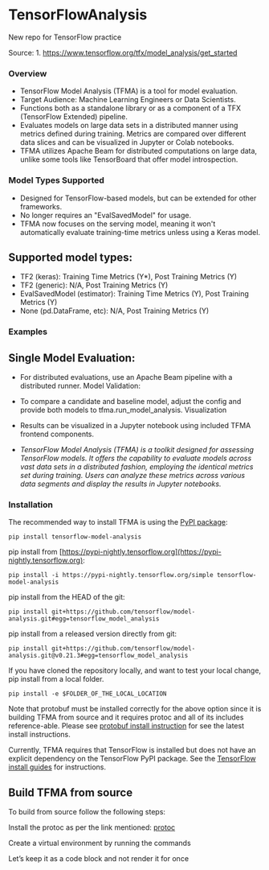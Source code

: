 # TensorFlowAnalysis
New repo for TensorFlow practice

Source: 1.	https://www.tensorflow.org/tfx/model_analysis/get_started  

### Overview
- TensorFlow Model Analysis (TFMA) is a tool for model evaluation.
- Target Audience: Machine Learning Engineers or Data Scientists.
- Functions both as a standalone library or as a component of a TFX (TensorFlow Extended) pipeline.
- Evaluates models on large data sets in a distributed manner using metrics defined during training. Metrics are compared over 
 different data slices and can be visualized in Jupyter or Colab notebooks.
- TFMA utilizes Apache Beam for distributed computations on large data, unlike some tools like TensorBoard that offer model 
introspection.

### Model Types Supported
- Designed for TensorFlow-based models, but can be extended for other frameworks.
- No longer requires an "EvalSavedModel" for usage.
- TFMA now focuses on the serving model, meaning it won't automatically evaluate training-time metrics unless using a Keras 
 model.
## Supported model types:
- TF2 (keras): Training Time Metrics (Y*), Post Training Metrics (Y)
- TF2 (generic): N/A, Post Training Metrics (Y)
- EvalSavedModel (estimator): Training Time Metrics (Y), Post Training Metrics (Y)
- None (pd.DataFrame, etc): N/A, Post Training Metrics (Y)

### Examples

## Single Model Evaluation:
- For distributed evaluations, use an Apache Beam pipeline with a distributed runner.
 Model Validation:
- To compare a candidate and baseline model, adjust the config and provide both models to tfma.run_model_analysis.
Visualization
- Results can be visualized in a Jupyter notebook using included TFMA frontend components.

- _TensorFlow Model Analysis (TFMA) is a toolkit designed for assessing TensorFlow models. It offers the capability to evaluate models across vast data sets in a distributed fashion, employing the identical metrics set during training. Users can analyze these metrics across various data segments and display the results in Jupyter notebooks._

### Installation

The recommended way to install TFMA is using the [PyPI package](https://pypi.org/project/tensorflow-model-analysis/): 

``pip install tensorflow-model-analysis``

pip install from [https://pypi-nightly.tensorflow.org](https://pypi-nightly.tensorflow.org):

``pip install -i https://pypi-nightly.tensorflow.org/simple tensorflow-model-analysis``

pip install from the HEAD of the git:

``pip install git+https://github.com/tensorflow/model-analysis.git#egg=tensorflow_model_analysis``

pip install from a released version directly from git:

``pip install git+https://github.com/tensorflow/model-analysis.git@v0.21.3#egg=tensorflow_model_analysis``


If you have cloned the repository locally, and want to test your local change, pip install from a local folder.

``pip install -e $FOLDER_OF_THE_LOCAL_LOCATION``

Note that protobuf must be installed correctly for the above option since it is building TFMA from source and it requires protoc and all of its includes reference-able. Please see [protobuf install instruction](https://github.com/protocolbuffers/protobuf#protocol-compiler-installation) for see the latest install instructions.

Currently, TFMA requires that TensorFlow is installed but does not have an explicit dependency on the TensorFlow PyPI package. See the [TensorFlow install guides](https://www.tensorflow.org/install/) for instructions.

## Build TFMA from source

To build from source follow the following steps:

Install the protoc as per the link mentioned: [protoc](https://grpc.io/docs/protoc-installation/#install-pre-compiled-binaries-any-os)

Create a virtual environment by running the commands

<p>Let’s keep it as a code block and not render it for once</p>
